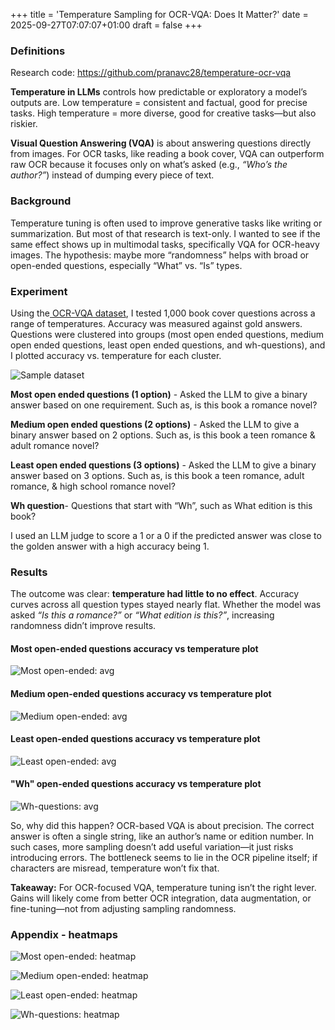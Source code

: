 +++
title = 'Temperature Sampling for OCR-VQA: Does It Matter?'
date = 2025-09-27T07:07:07+01:00
draft = false
+++


### **Definitions**

Research code: https://github.com/pranavc28/temperature-ocr-vqa

**Temperature in LLMs** controls how predictable or exploratory a model’s outputs are. Low temperature = consistent and factual, good for precise tasks. High temperature = more diverse, good for creative tasks—but also riskier.

**Visual Question Answering (VQA)** is about answering questions directly from images. For OCR tasks, like reading a book cover, VQA can outperform raw OCR because it focuses only on what’s asked (e.g., *“Who’s the author?”*) instead of dumping every piece of text.


### **Background**

Temperature tuning is often used to improve generative tasks like writing or summarization. But most of that research is text-only. I wanted to see if the same effect shows up in multimodal tasks, specifically VQA for OCR-heavy images. The hypothesis: maybe more “randomness” helps with broad or open-ended questions, especially “What” vs. “Is” types.


### **Experiment**

Using the[ OCR-VQA dataset](https://huggingface.co/datasets/howard-hou/OCR-VQA), I tested 1,000 book cover questions across a range of temperatures. Accuracy was measured against gold answers. Questions were clustered into groups (most open ended questions, medium open ended questions, least open ended questions, and wh-questions), and I plotted accuracy vs. temperature for each cluster.

![Sample dataset](/images/sample_dataset_blog_1.png)

**Most open ended questions (1 option)** - Asked the LLM to give a binary answer based on one requirement. Such as, is this book a romance novel?

**Medium open ended questions (2 options)** - Asked the LLM to give a binary answer based on 2 options. Such as, is this book a teen romance & adult romance novel?

**Least open ended questions (3 options)** - Asked the LLM to give a binary answer based on 3 options. Such as, is this book a teen romance, adult romance, & high school romance novel?

**Wh question**- Questions that start with “Wh”, such as What edition is this book?

I used an LLM judge to score a 1 or a 0 if the predicted answer was close to the golden answer with a high accuracy being 1.


### **Results**

The outcome was clear: **temperature had little to no effect**. Accuracy curves across all question types stayed nearly flat. Whether the model was asked *“Is this a romance?”* or *“What edition is this?”*, increasing randomness didn’t improve results.

#### Most open-ended questions accuracy vs temperature plot 

![Most open-ended: avg](/images/most_open_ended_questions_avg.png)

#### Medium open-ended questions accuracy vs temperature plot 

![Medium open-ended: avg](/images/medium_open_ended_questions_avg.png)

#### Least open-ended questions accuracy vs temperature plot

![Least open-ended: avg](/images/least_open_ended_questions_avg.png)

#### "Wh" open-ended questions accuracy vs temperature plot 

![Wh-questions: avg](/images/wh_questions_avg.png)

So, why did this happen? OCR-based VQA is about precision. The correct answer is often a single string, like an author’s name or edition number. In such cases, more sampling doesn’t add useful variation—it just risks introducing errors. The bottleneck seems to lie in the OCR pipeline itself; if characters are misread, temperature won’t fix that.

**Takeaway:** For OCR-focused VQA, temperature tuning isn’t the right lever. Gains will likely come from better OCR integration, data augmentation, or fine-tuning—not from adjusting sampling randomness.


### Appendix - heatmaps

![Most open-ended: heatmap](/images/most_open_ended_questions_heatmap.png)

![Medium open-ended: heatmap](/images/medium_open_ended_questions_heatmap.png)

![Least open-ended: heatmap](/images/least_open_ended_questions_heatmap.png)

![Wh-questions: heatmap](/images/wh_questions_heatmap.png)

